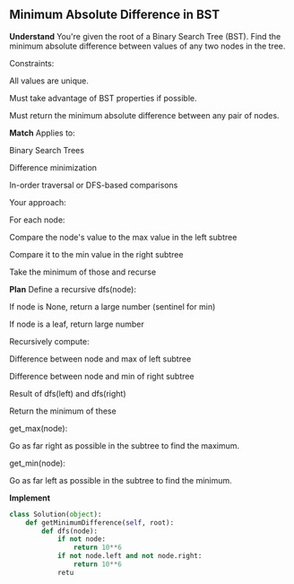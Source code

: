 ## Minimum Absolute Difference in BST
**Understand**
You're given the root of a Binary Search Tree (BST).
Find the minimum absolute difference between values of any two nodes in the tree.

Constraints:

All values are unique.

Must take advantage of BST properties if possible.

Must return the minimum absolute difference between any pair of nodes.

**Match**
Applies to:

Binary Search Trees

Difference minimization

In-order traversal or DFS-based comparisons

Your approach:

For each node:

Compare the node's value to the max value in the left subtree

Compare it to the min value in the right subtree

Take the minimum of those and recurse

**Plan**
Define a recursive dfs(node):

If node is None, return a large number (sentinel for min)

If node is a leaf, return large number

Recursively compute:

Difference between node and max of left subtree

Difference between node and min of right subtree

Result of dfs(left) and dfs(right)

Return the minimum of these

get_max(node):

Go as far right as possible in the subtree to find the maximum.

get_min(node):

Go as far left as possible in the subtree to find the minimum.

**Implement**
```python
class Solution(object):
    def getMinimumDifference(self, root):
        def dfs(node):
            if not node:
                return 10**6
            if not node.left and not node.right:
                return 10**6
            retu